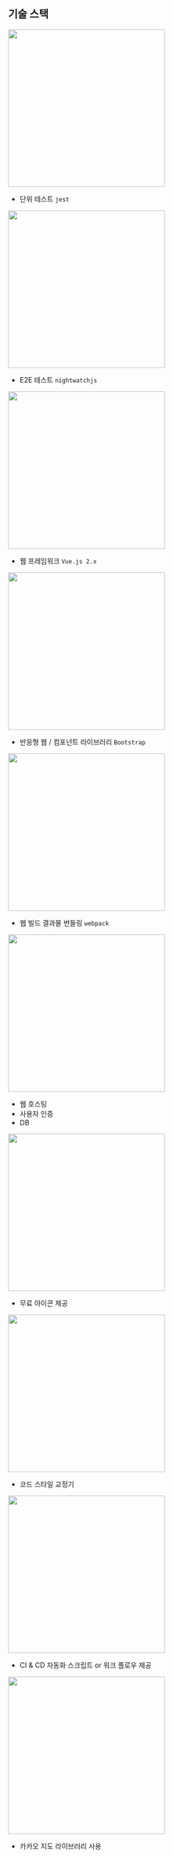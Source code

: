 ## 기술 스택

<img src="https://media.vlpt.us/images/seongkyun/post/89f3edd8-c776-47c6-97cb-c616a2bb3f40/1_Q26gw-kNzOXUqZKRr04T-g.png" width="320"/>

* 단위 테스트 `jest`

<img src="https://miro.medium.com/max/660/1*PMx1-QDiFpgPkP4n-o6NyQ.png" width="320"/>

* E2E 테스트 `nightwatchjs`

<img src="https://media.vlpt.us/post-images/katanazero86/aba9c930-4af7-11ea-b431-d56bc1d096a4/vuejs-tutorial2d2a853c-aa2f-44b0-80df-933b495f77f8.png" width="320"/>

* 웹 프레임워크 `Vue.js 2.x`

<img src="https://media.vlpt.us/images/hanei100/post/3fd2beb9-fb77-4040-b1ef-d1bf66c9ad04/zz.jpg" width="320"/>

* 반응형 웹 / 컴포넌트 라이브러리 `Bootstrap`

<img src="https://joshua1988.github.io/webpack-guide/logo.png" width="320" />

* 웹 빌드 결과물 번들링 `webpack`

<img src="https://i.ytimg.com/vi/rAcWLPQIL38/maxresdefault.jpg" width="320" />

* 웹 호스팅
* 사용자 인증
* DB

<img src="https://blog.kakaocdn.net/dn/bnjjQy/btqCjQAzgo4/9lbUF0dujEkKJFoMtuy5Zk/img.png" width="320" />

* 무료 아이콘 제공

<img src="https://tech.kakao.com/wp-content/uploads/2019/12/eslint.png" width="320" />

* 코드 스타일 교정기

<img src="https://media.vlpt.us/images/beoms96/post/0c6ca405-b9c4-4453-8bd4-aa8f666a40fa/android-github-actions-setup-image-35b6a79fea4a7289acb6796cd4ad05b4.png" width="320" />

* CI & CD 자동화 스크립트 or 워크 플로우 제공

<img src="https://w.namu.la/s/9b7194fc88bd6c36c484273bf153f116e47df16d8112691483123c8832bd9f7203a2964ad8f2293fe540e5c939f917d6084b3b7c23aad1c5523e4198ba7d317aa5d18f9aad63e7716c7b547fba411204" width="320" />

* 카카오 지도 라이브러리 사용
